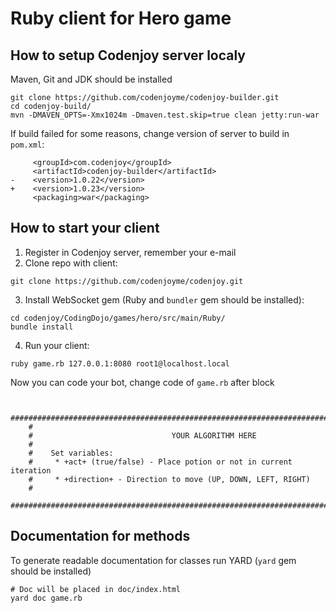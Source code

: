 # Ruby client for Hero game

## How to setup Codenjoy server localy

Maven, Git and JDK should be installed

```
git clone https://github.com/codenjoyme/codenjoy-builder.git
cd codenjoy-build/
mvn -DMAVEN_OPTS=-Xmx1024m -Dmaven.test.skip=true clean jetty:run-war
```

If build failed for some reasons, change version of server to build in `pom.xml`:

```
     <groupId>com.codenjoy</groupId>
     <artifactId>codenjoy-builder</artifactId>
-    <version>1.0.22</version>
+    <version>1.0.23</version>
     <packaging>war</packaging>
```


## How to start your client

1. Register in Codenjoy server, remember your e-mail
2. Clone repo with client:
```
git clone https://github.com/codenjoyme/codenjoy.git
```
3. Install WebSocket gem (Ruby and `bundler` gem should be installed):
```
cd codenjoy/CodingDojo/games/hero/src/main/Ruby/
bundle install
```
4. Run your client:
```
ruby game.rb 127.0.0.1:8080 root1@localhost.local
```

Now you can code your bot, change code of `game.rb` after block
 
```

    ############################################################################################################
    #
    #                               YOUR ALGORITHM HERE
    #
    #    Set variables:
    #     * +act+ (true/false) - Place potion or not in current iteration
    #     * +direction+ - Direction to move (UP, DOWN, LEFT, RIGHT)
    #
    ############################################################################################################

```

## Documentation for methods

To generate readable documentation for classes run YARD (`yard` gem should be installed)

```
# Doc will be placed in doc/index.html
yard doc game.rb
```